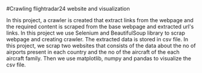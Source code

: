 #Crawling flightradar24 website and visualization

In this project, a crawler is created that extract links from the webpage and the required content is scraped from the base webpage and extracted url's links. In this project we use Selenium and BeautifulSoup library to scrap webpage and creating crawler. The extracted data is stored in csv file. In this project, we scrap two websites that consists of the data about the no of airports present in each country and the no of the aircraft of the each aircraft family. Then we use matplotlib, numpy and pandas to visualize the csv file.